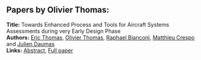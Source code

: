 <h2>Papers by Olivier Thomas:</h2>
<p>
<b>Title:</b> Towards Enhanced Process and Tools for Aircraft Systems Assessments during very Early Design Phase<br />
<b>Authors:</b> <a href="../authors/author_304.html">Eric Thomas</a>, <a href="../authors/author_305.html">Olivier Thomas</a>, <a href="../authors/author_29.html">Raphael Bianconi</a>, <a href="../authors/author_57.html">Matthieu Crespo</a> and <a href="../authors/author_62.html">Julien Daumas</a><br />
<b>Links:</b> <a href="../abstracts/abstract_90.pdf">Abstract</a>, <a href="../submissions/ecp15118831_ThomasThomasBianconiCrespoDaumas.pdf">Full paper</a>
</p>